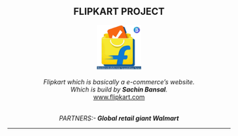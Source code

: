 <h2 align="center">FLIPKART PROJECT </h2>
<p align="center">
<img src="assets/flipi.png" alt="flipkart" height="100" width="100" >
  <br>
  <br>
<i>
  Flipkart which is basically a e-commerce’s website.<br> Which is build by <strong>Sachin Bansal</strong>.
  </i>
  <br>
  <a href="https://www.flipkart.com">www.flipkart.com</a>
</p>
<p align="center">
    <br>
  <i>PARTNERS:-<strong>
Global retail giant Walmart 
    </strong></i>
  </p>
  <hr>




